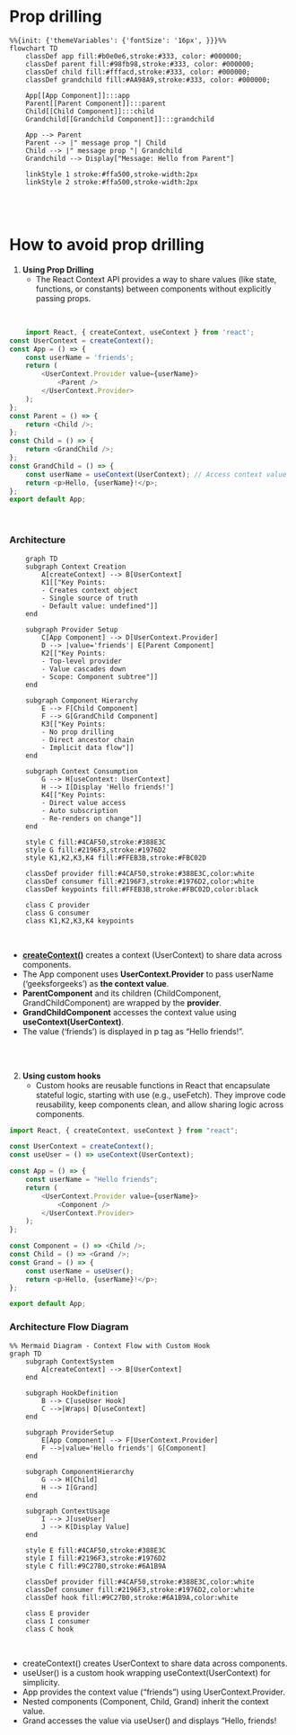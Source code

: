 
# Prop drilling

```mermaid 
%%{init: {'themeVariables': {'fontSize': '16px', }}}%%
flowchart TD
    classDef app fill:#b0e0e6,stroke:#333, color: #000000;
    classDef parent fill:#98fb98,stroke:#333, color: #000000;
    classDef child fill:#fffacd,stroke:#333, color: #000000;
    classDef grandchild fill:#AA98A9,stroke:#333, color: #000000;

    App[[App Component]]:::app
    Parent[[Parent Component]]:::parent
    Child[[Child Component]]:::child
    Grandchild[[Grandchild Component]]:::grandchild

    App --> Parent
    Parent --> |" message prop "| Child
    Child --> |" message prop "| Grandchild
    Grandchild --> Display["Message: Hello from Parent"]
    
    linkStyle 1 stroke:#ffa500,stroke-width:2px
    linkStyle 2 stroke:#ffa500,stroke-width:2px

```
<br> 
<br>

# How to avoid prop drilling 

1. <strong> Using Prop Drilling</strong>
   - The React Context API provides a way to share values (like state, functions, or constants) between components without explicitly passing props.

<br>

```javascript
    import React, { createContext, useContext } from 'react';
const UserContext = createContext();
const App = () => {
    const userName = 'friends';
    return (
        <UserContext.Provider value={userName}>
            <Parent />
        </UserContext.Provider>
    );
};
const Parent = () => {
    return <Child />;
};
const Child = () => {
    return <GrandChild />;
};
const GrandChild = () => {
    const userName = useContext(UserContext); // Access context value
    return <p>Hello, {userName}!</p>;
};
export default App;

```
<br>

### Architecture

```mermaid 
    graph TD
    subgraph Context Creation
        A[createContext] --> B[UserContext]
        K1[["Key Points:
        - Creates context object
        - Single source of truth
        - Default value: undefined"]]
    end

    subgraph Provider Setup
        C[App Component] --> D[UserContext.Provider]
        D --> |value='friends'| E[Parent Component]
        K2[["Key Points:
        - Top-level provider
        - Value cascades down
        - Scope: Component subtree"]]
    end

    subgraph Component Hierarchy
        E --> F[Child Component]
        F --> G[GrandChild Component]
        K3[["Key Points:
        - No prop drilling
        - Direct ancestor chain
        - Implicit data flow"]]
    end

    subgraph Context Consumption
        G --> H[useContext: UserContext]
        H --> I[Display 'Hello friends!']
        K4[["Key Points:
        - Direct value access
        - Auto subscription
        - Re-renders on change"]]
    end

    style C fill:#4CAF50,stroke:#388E3C
    style G fill:#2196F3,stroke:#1976D2
    style K1,K2,K3,K4 fill:#FFEB3B,stroke:#FBC02D
    
    classDef provider fill:#4CAF50,stroke:#388E3C,color:white
    classDef consumer fill:#2196F3,stroke:#1976D2,color:white
    classDef keypoints fill:#FFEB3B,stroke:#FBC02D,color:black
    
    class C provider
    class G consumer
    class K1,K2,K3,K4 keypoints
```

<br>

- <u><strong>createContext()</strong></u> creates a context (UserContext) to share data across components.
- The App component uses <strong>UserContext.Provider</strong> to pass userName (‘geeksforgeeks’) as <strong>the context value</strong>.
- <strong>ParentComponent</strong> and its children (ChildComponent, GrandChildComponent) are wrapped by the <strong>provider</strong>.
- <strong>GrandChildComponent</strong> accesses the context value using <strong>useContext(UserContext)</strong>.
- The value (‘friends’) is displayed in p tag as “Hello friends!”.


<br>
<br>


2. <strong>Using custom hooks</strong>
   - Custom hooks are reusable functions in React that encapsulate stateful logic, starting with use (e.g., useFetch). They improve code reusability, keep components clean, and allow sharing logic across components.

```javascript
import React, { createContext, useContext } from "react";

const UserContext = createContext();
const useUser = () => useContext(UserContext);

const App = () => {
    const userName = "Hello friends";
    return (
        <UserContext.Provider value={userName}>
            <Component />
        </UserContext.Provider>
    );
};

const Component = () => <Child />;
const Child = () => <Grand />;
const Grand = () => {
    const userName = useUser();
    return <p>Hello, {userName}!</p>;
};

export default App;

```

### Architecture Flow Diagram

```mermaid
%% Mermaid Diagram - Context Flow with Custom Hook
graph TD
    subgraph ContextSystem
        A[createContext] --> B[UserContext]
    end

    subgraph HookDefinition
        B --> C[useUser Hook]
        C -->|Wraps| D[useContext]
    end

    subgraph ProviderSetup
        E[App Component] --> F[UserContext.Provider]
        F -->|value='Hello friends'| G[Component]
    end

    subgraph ComponentHierarchy
        G --> H[Child]
        H --> I[Grand]
    end

    subgraph ContextUsage
        I --> J[useUser]
        J --> K[Display Value]
    end

    style E fill:#4CAF50,stroke:#388E3C
    style I fill:#2196F3,stroke:#1976D2
    style C fill:#9C27B0,stroke:#6A1B9A

    classDef provider fill:#4CAF50,stroke:#388E3C,color:white
    classDef consumer fill:#2196F3,stroke:#1976D2,color:white
    classDef hook fill:#9C27B0,stroke:#6A1B9A,color:white
    
    class E provider
    class I consumer
    class C hook
```

<br>

- createContext() creates UserContext to share data across components.
- useUser() is a custom hook wrapping useContext(UserContext) for simplicity.
- App provides the context value (“friends”) using UserContext.Provider.
- Nested components (Component, Child, Grand) inherit the context value.
- Grand accesses the value via useUser() and displays “Hello, friends!
